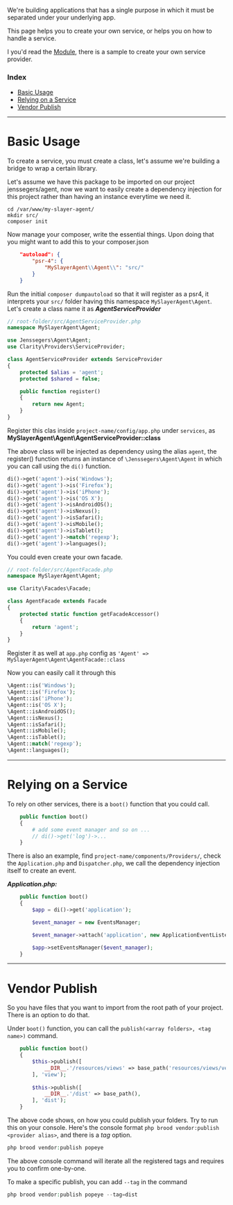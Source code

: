 We're building applications that has a single purpose in which it must be separated under your underlying app.

This page helps you to create your own service, or helps you on how to handle a service.

I you'd read the [Module](doc:mvc-module), there is a sample to create your own service provider.


###  Index
- [Basic Usage](#basic-usage)
- [Relying on a Service](#relying-service)
- [Vendor Publish](#vendor)


---


<a name="basic-usage"></a>
# Basic Usage

To create a service, you must create a class, let's assume we're building a bridge to wrap a certain library.

Let's assume we have this package to be imported on our project jenssegers/agent, now we want to easily create a dependency injection for this project rather than having an instance everytime we need it.

```shell
cd /var/www/my-slayer-agent/
mkdir src/
composer init
```

Now manage your composer, write the essential things. Upon doing that you might want to add this to your composer.json

```json
    "autoload": {
        "psr-4": {
            "MySlayerAgent\\Agent\\": "src/"
        }
    }
```

Run the initial `composer dumpautoload` so that it will register as a psr4, it interprets your `src/` folder having this namespace `MySlayerAgent\Agent`. Let's create a class name it as ***AgentServiceProvider***

```php
// root-folder/src/AgentServiceProvider.php
namespace MySlayerAgent\Agent;

use Jenssegers\Agent\Agent;
use Clarity\Providers\ServiceProvider;

class AgentServiceProvider extends ServiceProvider
{
    protected $alias = 'agent';
    protected $shared = false;

    public function register()
    {
        return new Agent;
    }
}
```

Register this clas inside `project-name/config/app.php` under `services`, as **MySlayerAgent\Agent\AgentServiceProvider::class**

The above class will be injected as dependency using the alias `agent`, the register() function returns an instance of `\Jenssegers\Agent\Agent` in which you can call using the `di()` function.

```php
di()->get('agent')->is('Windows');
di()->get('agent')->is('Firefox');
di()->get('agent')->is('iPhone');
di()->get('agent')->is('OS X');
di()->get('agent')->isAndroidOS();
di()->get('agent')->isNexus();
di()->get('agent')->isSafari();
di()->get('agent')->isMobile();
di()->get('agent')->isTablet();
di()->get('agent')->match('regexp');
di()->get('agent')->languages();
```

You could even create your own facade.

```php
// root-folder/src/AgentFacade.php
namespace MySlayerAgent\Agent;

use Clarity\Facades\Facade;

class AgentFacade extends Facade
{
    protected static function getFacadeAccessor()
    {
        return 'agent';
    }
}
```

Register it as well at `app.php` config as `'Agent' => MySlayerAgent\Agent\AgentFacade::class`

Now you can easily call it through this

```php
\Agent::is('Windows');
\Agent::is('Firefox');
\Agent::is('iPhone');
\Agent::is('OS X');
\Agent::isAndroidOS();
\Agent::isNexus();
\Agent::isSafari();
\Agent::isMobile();
\Agent::isTablet();
\Agent::match('regexp');
\Agent::languages();
```

---


<a name="relying-service"></a>
# Relying on a Service

To rely on other services, there is a `boot()` function that you could call.

```php
    public function boot()
    {
        # add some event manager and so on ...
        // di()->get('log')->...
    }
```

There is also an example, find `project-name/components/Providers/`, check the `Application.php` and `Dispatcher.php`, we call the dependency injection itself to create an event.

***Application.php:***

```php
    public function boot()
    {
        $app = di()->get('application');

        $event_manager = new EventsManager;

        $event_manager->attach('application', new ApplicationEventListener);

        $app->setEventsManager($event_manager);
    }
```


---

<a name="vendor"></a>
# Vendor Publish

So you have files that you want to import from the root path of your project. There is an option to do that.

Under `boot()` function, you can call the `publish(<array folders>, <tag name>)` command.

```php
    public function boot()
    {
        $this->publish([
            __DIR__.'/resources/views' => base_path('resources/views/vendor/popeye'),
        ], 'view');
    
        $this->publish([
            __DIR__.'/dist' => base_path(),
        ], 'dist');
    }
```

The above code shows, on how you could publish your folders. Try to run this on your console. Here's the console format `php brood vendor:publish <provider alias>`, and there is a *tag* option.

```php
php brood vendor:publish popeye
```

The above console command will iterate all the registered tags and requires you to confirm one-by-one.

To make a specific publish, you can add `--tag` in the command

```php
php brood vendor:publish popeye --tag=dist
```
